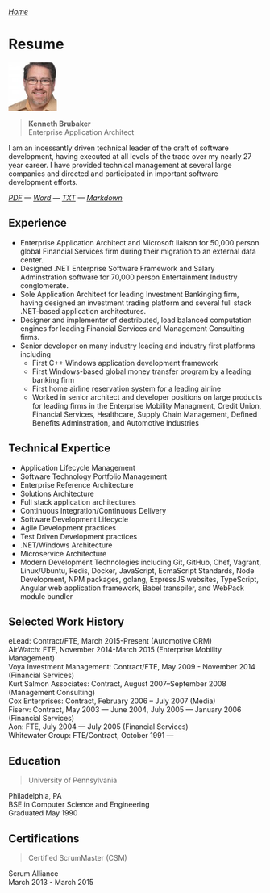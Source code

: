 *[Home](/)*

# Resume

![Profile Picture](/AvatarSmall.jpeg)

> **Kenneth Brubaker**<br>
> Enterprise Application Architect

I am an incessantly driven technical leader of the craft of software
development, having executed at all levels of the trade over my nearly
27 year career. I have provided technical management at several large companies
and directed and participated in important software development efforts.

*[PDF](./kenbrubaker.pdf) — [Word](./kenbrubaker.docx) — [TXT](./kenbrubaker.txt)
— [Markdown](https://github.com/clavecoder/clavecoder.github.io/raw/master/resume/KENBRUBAKER.md)*

## Experience

- Enterprise Application Architect and Microsoft liaison for 50,000
  person global Financial Services firm during their migration to an
  external data center.
- Designed .NET Enterprise Software Framework and Salary Adminstration
  software for 70,000 person Entertainment Industry conglomerate.
- Sole Application Architect for leading Investment Bankinging firm,
  having designed an investment trading platform and several full stack
  .NET-based application architectures.
- Designer and implementer of destributed, load balanced computation
  engines for leading Financial Services and Management Consulting firms.
- Senior developer on many industry leading and industry first platforms
  including
  - First C++ Windows application development framework
  - First Windows-based global money transfer program by a leading
    banking firm
  - First home airline reservation system for a leading airline
  - Worked in senior architect and developer positions on large products
    for leading firms in the Enterprise Mobility Managment, Credit
	Union, Financial Services, Healthcare, Supply Chain Management,
	Defined Benefits Adminstration, and Automotive industries

## Technical Expertice

- Application Lifecycle Management
- Software Technology Portfolio Management
- Enterprise Reference Architecture
- Solutions Architecture
- Full stack application architectures
- Continuous Integration/Continuous Delivery
- Software Development Lifecycle
- Agile Development practices
- Test Driven Development practices
- .NET/Windows Architecture
- Microservice Architecture
- Modern Development Technologies including Git, GitHub, Chef, Vagrant,
  Linux/Ubuntu, Redis, Docker, JavaScript, EcmaScript Standards, Node
  Development, NPM packages, golang, ExpressJS websites, TypeScript,
  Angular web application framework, Babel transpiler, and WebPack
  module bundler

## Selected Work History

<dl>
  <dt>eLead: Contract/FTE, March 2015-Present (Automotive CRM)</dt>
  <dd></dd>
  <dt>AirWatch: FTE, November 2014-March 2015 (Enterprise Mobility Management)</dt>
  <dd></dd>
  <dt>Voya Investment Management: Contract/FTE, May 2009 - November 2014 (Financial Services)</dt>
  <dd></dd>
  <dt>Kurt Salmon Associates: Contract, August 2007–September 2008 (Management Consulting)</dt>
  <dd></dd>
  <dt>Cox Enterprises: Contract, February 2006 – July 2007 (Media)</dt>
  <dd></dd>
  <dt>Fiserv: Contract, May 2003 — June 2004, July 2005 — January 2006 (Financial Services)</dt>
  <dd></dd>
  <dt>Aon: FTE, July 2004 — July 2005 (Financial Services)</dt>
  <dd></dd>
  <dt>Whitewater Group: FTE/Contract, October 1991 — </dt>
  <dd></dd>
  <dt></dt>
  <dd></dd>
</dl>

## Education

> University of Pennsylvania

Philadelphia, PA<br>
BSE in Computer Science and Engineering<br>
Graduated May 1990
 
## Certifications

> Certified ScrumMaster (CSM)

Scrum Alliance<br>
March 2013 - March 2015
